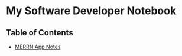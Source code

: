 # My Software Developer Notebook


## Table of Contents
- [MERRN App Notes](https://github.com/mdcoxe/dev-notebook/blob/main/MERRNN-APP_Notes.md)
